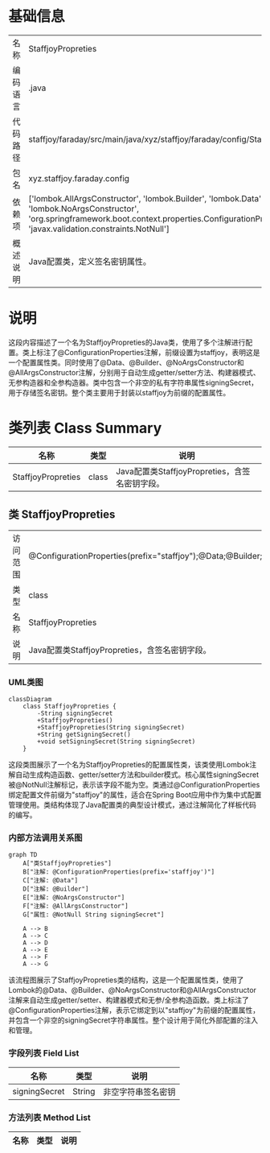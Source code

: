 # 基础信息

|      |      |
|------|------|
| 名称 | StaffjoyPropreties |
| 编码语言 | .java |
| 代码路径 | staffjoy/faraday/src/main/java/xyz/staffjoy/faraday/config/StaffjoyPropreties.java |
| 包名 | xyz.staffjoy.faraday.config |
| 依赖项 | ['lombok.AllArgsConstructor', 'lombok.Builder', 'lombok.Data', 'lombok.NoArgsConstructor', 'org.springframework.boot.context.properties.ConfigurationProperties', 'javax.validation.constraints.NotNull'] |
| 概述说明 | Java配置类，定义签名密钥属性。 |

# 说明

这段内容描述了一个名为StaffjoyPropreties的Java类，使用了多个注解进行配置。类上标注了@ConfigurationProperties注解，前缀设置为staffjoy，表明这是一个配置属性类。同时使用了@Data、@Builder、@NoArgsConstructor和@AllArgsConstructor注解，分别用于自动生成getter/setter方法、构建器模式、无参构造器和全参构造器。类中包含一个非空的私有字符串属性signingSecret，用于存储签名密钥。整个类主要用于封装以staffjoy为前缀的配置属性。

# 类列表 Class Summary

| 名称   | 类型  | 说明 |
|-------|------|-------------|
| StaffjoyPropreties | class | Java配置类StaffjoyPropreties，含签名密钥字段。 |



## 类 StaffjoyPropreties

|      |      |
|------|------|
| 访问范围 | @ConfigurationProperties(prefix="staffjoy");@Data;@Builder;@NoArgsConstructor;@AllArgsConstructor;public |
| 类型 | class |
| 名称 | StaffjoyPropreties |
| 说明 | Java配置类StaffjoyPropreties，含签名密钥字段。 |


### UML类图

```mermaid
classDiagram
    class StaffjoyPropreties {
        -String signingSecret
        +StaffjoyPropreties()
        +StaffjoyPropreties(String signingSecret)
        +String getSigningSecret()
        +void setSigningSecret(String signingSecret)
    }
```

这段类图展示了一个名为StaffjoyPropreties的配置属性类，该类使用Lombok注解自动生成构造函数、getter/setter方法和builder模式。核心属性signingSecret被@NotNull注解标记，表示该字段不能为空。类通过@ConfigurationProperties绑定配置文件前缀为"staffjoy"的属性，适合在Spring Boot应用中作为集中式配置管理使用。类结构体现了Java配置类的典型设计模式，通过注解简化了样板代码的编写。


### 内部方法调用关系图

```mermaid
graph TD
    A["类StaffjoyPropreties"]
    B["注解: @ConfigurationProperties(prefix='staffjoy')"]
    C["注解: @Data"]
    D["注解: @Builder"]
    E["注解: @NoArgsConstructor"]
    F["注解: @AllArgsConstructor"]
    G["属性: @NotNull String signingSecret"]

    A --> B
    A --> C
    A --> D
    A --> E
    A --> F
    A --> G
```

该流程图展示了StaffjoyPropreties类的结构，这是一个配置属性类，使用了Lombok的@Data、@Builder、@NoArgsConstructor和@AllArgsConstructor注解来自动生成getter/setter、构建器模式和无参/全参构造函数。类上标注了@ConfigurationProperties注解，表示它绑定到以"staffjoy"为前缀的配置属性，并包含一个非空的signingSecret字符串属性。整个设计用于简化外部配置的注入和管理。

### 字段列表 Field List

| 名称  | 类型  | 说明 |
|-------|-------|------|
| signingSecret | String | 非空字符串签名密钥 |

### 方法列表 Method List

| 名称  | 类型  | 说明 |
|-------|-------|------|




